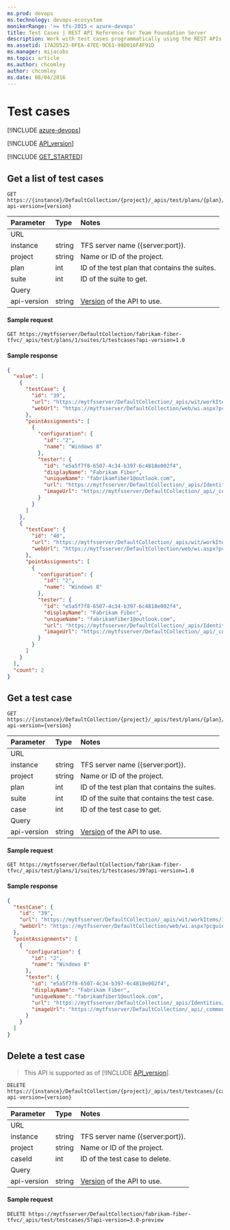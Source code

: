 ```yaml
---
ms.prod: devops
ms.technology: devops-ecosystem
monikerRange: '>= tfs-2015 < azure-devops'
title: Test Cases | REST API Reference for Team Foundation Server
description: Work with test cases programmatically using the REST APIs for Team Foundation Server.
ms.assetid: 17A2D523-0FEA-47EE-9C61-98D016F4F91D
ms.manager: mijacobs
ms.topic: article
ms.author: chcomley
author: chcomley
ms.date: 08/04/2016
---
```


# Test cases

[!INCLUDE [azure-devops](../_data/azure-devops-message.md)]

[!INCLUDE [API_version](../_data/version.md)]

[!INCLUDE [GET_STARTED](../_data/get-started.md)]

## Get a list of test cases

```no-highlight
GET https://{instance}/DefaultCollection/{project}/_apis/test/plans/{plan}/suites/{suite}/testcases?api-version={version}
```

| Parameter | Type   | Notes
|:----------|:-------|:-----------
| URL
| instance  | string | TFS server name ({server:port}).
| project   | string | Name or ID of the project.
| plan      | int    | ID of the test plan that contains the suites.
| suite     | int    | ID of the suite to get.
| Query
| api-version | string | [Version](../../concepts/rest-api-versioning.md) of the API to use.

#### Sample request

```
GET https://mytfsserver/DefaultCollection/fabrikam-fiber-tfvc/_apis/test/plans/1/suites/1/testcases?api-version=1.0
```

#### Sample response

```json
{
  "value": [
    {
      "testCase": {
        "id": "39",
        "url": "https://mytfsserver/DefaultCollection/_apis/wit/workItems/39",
        "webUrl": "https://mytfsserver/DefaultCollection/web/wi.aspx?pcguid=d81542e4-cdfa-4333-b082-1ae2d6c3ad16&id=39"
      },
      "pointAssignments": [
        {
          "configuration": {
            "id": "2",
            "name": "Windows 8"
          },
          "tester": {
            "id": "e5a5f7f8-6507-4c34-b397-6c4818e002f4",
            "displayName": "Fabrikam Fiber",
            "uniqueName": "fabrikamfiber1@outlook.com",
            "url": "https://mytfsserver/DefaultCollection/_apis/Identities/e5a5f7f8-6507-4c34-b397-6c4818e002f4",
            "imageUrl": "https://mytfsserver/DefaultCollection/_api/_common/identityImage?id=e5a5f7f8-6507-4c34-b397-6c4818e002f4"
          }
        }
      ]
    },
    {
      "testCase": {
        "id": "40",
        "url": "https://mytfsserver/DefaultCollection/_apis/wit/workItems/40",
        "webUrl": "https://mytfsserver/DefaultCollection/web/wi.aspx?pcguid=d81542e4-cdfa-4333-b082-1ae2d6c3ad16&id=40"
      },
      "pointAssignments": [
        {
          "configuration": {
            "id": "2",
            "name": "Windows 8"
          },
          "tester": {
            "id": "e5a5f7f8-6507-4c34-b397-6c4818e002f4",
            "displayName": "Fabrikam Fiber",
            "uniqueName": "fabrikamfiber1@outlook.com",
            "url": "https://mytfsserver/DefaultCollection/_apis/Identities/e5a5f7f8-6507-4c34-b397-6c4818e002f4",
            "imageUrl": "https://mytfsserver/DefaultCollection/_api/_common/identityImage?id=e5a5f7f8-6507-4c34-b397-6c4818e002f4"
          }
        }
      ]
    }
  ],
  "count": 2
}
```


## Get a test case

```no-highlight
GET https://{instance}/DefaultCollection/{project}/_apis/test/plans/{plan}/suites/{suite}/testcases/{case}?api-version={version}
```

| Parameter | Type   | Notes
|:----------|:-------|:-----------
| URL
| instance  | string | TFS server name ({server:port}).
| project   | string | Name or ID of the project.
| plan      | int    | ID of the test plan that contains the suites.
| suite     | int    | ID of the suite that contains the test case.
| case      | int    | ID of the test case to get.       
| Query
| api-version | string | [Version](../../concepts/rest-api-versioning.md) of the API to use.

#### Sample request

```
GET https://mytfsserver/DefaultCollection/fabrikam-fiber-tfvc/_apis/test/plans/1/suites/1/testcases/39?api-version=1.0
```

#### Sample response

```json
{
  "testCase": {
    "id": "39",
    "url": "https://mytfsserver/DefaultCollection/_apis/wit/workItems/39",
    "webUrl": "https://mytfsserver/DefaultCollection/web/wi.aspx?pcguid=d81542e4-cdfa-4333-b082-1ae2d6c3ad16&id=39"
  },
  "pointAssignments": [
    {
      "configuration": {
        "id": "2",
        "name": "Windows 8"
      },
      "tester": {
        "id": "e5a5f7f8-6507-4c34-b397-6c4818e002f4",
        "displayName": "Fabrikam Fiber",
        "uniqueName": "fabrikamfiber1@outlook.com",
        "url": "https://mytfsserver/DefaultCollection/_apis/Identities/e5a5f7f8-6507-4c34-b397-6c4818e002f4",
        "imageUrl": "https://mytfsserver/DefaultCollection/_api/_common/identityImage?id=e5a5f7f8-6507-4c34-b397-6c4818e002f4"
      }
    }
  ]
}
```


## Delete a test case
> This API is supported as of [!INCLUDE [API_version](../_data/version3-preview.md)].

```no-highlight
DELETE https://{instance}/DefaultCollection/{project}/_apis/test/testcases/{caseId}?api-version={version}
```

| Parameter | Type   | Notes
|:----------|:-------|:-----------
| URL
| instance  | string | TFS server name ({server:port}).
| project   | string | Name or ID of the project.
| caseId    | int    | ID of the test case to delete.       
| Query
| api-version | string | [Version](../../concepts/rest-api-versioning.md) of the API to use.

#### Sample request

```
DELETE https://mytfsserver/DefaultCollection/fabrikam-fiber-tfvc/_apis/test/testcases/5?api-version=3.0-preview
```


